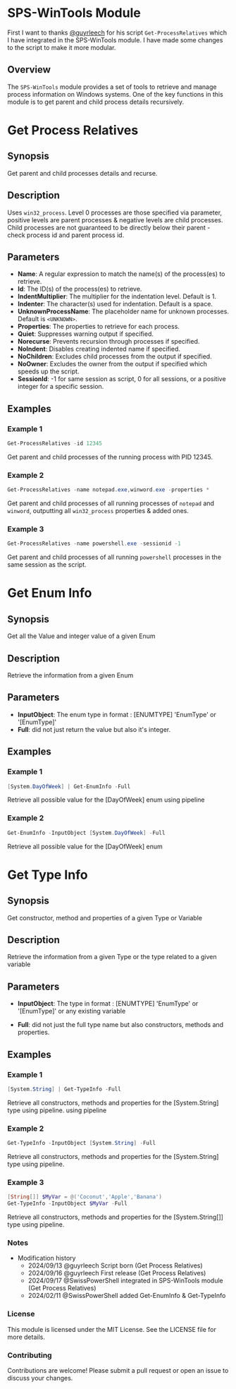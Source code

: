 # SPS-WinTools Module

First I want to thanks [@guyrleech](https://github.com/guyrleech) for his script `Get-ProcessRelatives` which I have integrated in the SPS-WinTools module. I have made some changes to the script to make it more modular.

## Overview

The `SPS-WinTools` module provides a set of tools to retrieve and manage process information on Windows systems. One of the key functions in this module is to get parent and child process details recursively.

# Get Process Relatives

## Synopsis

Get parent and child processes details and recurse.

## Description

Uses `win32_process`. Level 0 processes are those specified via parameter, positive levels are parent processes & negative levels are child processes. Child processes are not guaranteed to be directly below their parent - check process id and parent process id.

## Parameters

- **Name**: A regular expression to match the name(s) of the process(es) to retrieve.
- **Id**: The ID(s) of the process(es) to retrieve.
- **IndentMultiplier**: The multiplier for the indentation level. Default is 1.
- **Indenter**: The character(s) used for indentation. Default is a space.
- **UnknownProcessName**: The placeholder name for unknown processes. Default is `<UNKNOWN>`.
- **Properties**: The properties to retrieve for each process.
- **Quiet**: Suppresses warning output if specified.
- **Norecurse**: Prevents recursion through processes if specified.
- **NoIndent**: Disables creating indented name if specified.
- **NoChildren**: Excludes child processes from the output if specified.
- **NoOwner**: Excludes the owner from the output if specified which speeds up the script.
- **SessionId**: -1 for same session as script, 0 for all sessions, or a positive integer for a specific session.

## Examples

### Example 1

```powershell
Get-ProcessRelatives -id 12345
```
Get parent and child processes of the running process with PID 12345.

### Example 2
```powershell
Get-ProcessRelatives -name notepad.exe,winword.exe -properties *
```
Get parent and child processes of all running processes of `notepad` and `winword`, outputting all `win32_process` properties & added ones.

### Example 3
```powershell
Get-ProcessRelatives -name powershell.exe -sessionid -1
```
Get parent and child processes of all running `powershell` processes in the same session as the script.

# Get Enum Info

## Synopsis

Get all the Value and integer value of a given Enum

## Description

Retrieve the information from a given Enum

## Parameters

- **InputObject**: The enum type in format : [ENUMTYPE] 'EnumType' or '[EnumType]'
- **Full**: did not just return the value but also it's integer.

## Examples

### Example 1

```powershell
[System.DayOfWeek] | Get-EnumInfo -Full
```
Retrieve all possible value for the [DayOfWeek] enum using pipeline

### Example 2

```powershell
Get-EnumInfo -InputObject [System.DayOfWeek] -Full
```
Retrieve all possible value for the [DayOfWeek] enum

# Get Type Info
## Synopsis

Get constructor, method and properties of a given Type or Variable

## Description

Retrieve the information from a given Type or the type related to a given variable

## Parameters

- **InputObject**: The type in format : [ENUMTYPE] 'EnumType' or '[EnumType]' or any existing variable

- **Full**: did not just the full type name but also constructors, methods and properties.

## Examples

### Example 1

```powershell
[System.String] | Get-TypeInfo -Full
```
Retrieve all constructors, methods and properties for the [System.String] type using pipeline. using pipeline

### Example 2

```powershell
Get-TypeInfo -InputObject [System.String] -Full
```
Retrieve all constructors, methods and properties for the [System.String] type using pipeline.

### Example 3

```powershell
[String[]] $MyVar = @('Coconut','Apple','Banana')
Get-TypeInfo -InputObject $MyVar -Full
```
Retrieve all constructors, methods and properties for the [System.String[]] type using pipeline.

### Notes
* Modification history
    * 2024/09/13 @guyrleech Script born (Get Process Relatives)
    * 2024/09/16 @guyrleech First release (Get Process Relatives)
    * 2024/09/17 @SwissPowerShell integrated in SPS-WinTools module (Get Process Relatives)
    * 2024/02/11 @SwissPowerShell added Get-EnumInfo & Get-TypeInfo

### License
This module is licensed under the MIT License. See the LICENSE file for more details.

### Contributing
Contributions are welcome! Please submit a pull request or open an issue to discuss your changes.